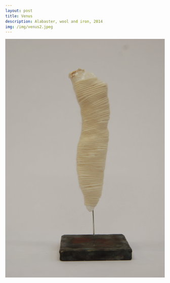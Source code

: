 ```yaml
---
layout: post
title: Venus
description: Alabaster, wool and iron, 2014
img: /img/venus2.jpeg
---
```



<div class="img_row">
  <img class="col three" src="/img/venus1.jpeg"/>
</div>
<div class="col three caption">
</div>
